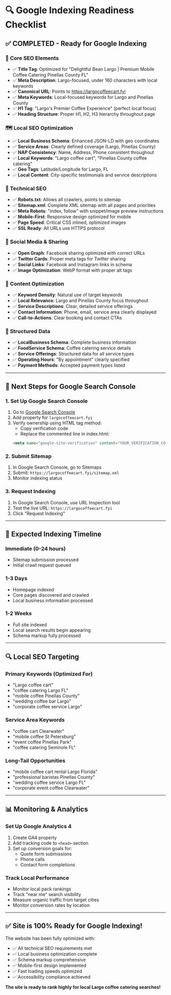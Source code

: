 # 🔍 Google Indexing Readiness Checklist

## ✅ **COMPLETED - Ready for Google Indexing**

### 🎯 **Core SEO Elements**
- ✅ **Title Tag**: Optimized for "Delightful Bean Largo | Premium Mobile Coffee Catering Pinellas County FL"
- ✅ **Meta Description**: Largo-focused, under 160 characters with local keywords
- ✅ **Canonical URL**: Points to https://largocoffeecart.fyi
- ✅ **Meta Keywords**: Local-focused keywords for Largo and Pinellas County
- ✅ **H1 Tag**: "Largo's Premier Coffee Experience" (perfect local focus)
- ✅ **Heading Structure**: Proper H1, H2, H3 hierarchy throughout page

### 🗺️ **Local SEO Optimization**
- ✅ **Local Business Schema**: Enhanced JSON-LD with geo coordinates
- ✅ **Service Areas**: Clearly defined coverage (Largo, Pinellas County)
- ✅ **NAP Consistency**: Name, Address, Phone consistent throughout
- ✅ **Local Keywords**: "Largo coffee cart", "Pinellas County coffee catering"
- ✅ **Geo Tags**: Latitude/Longitude for Largo, FL
- ✅ **Local Content**: City-specific testimonials and service descriptions

### 🤖 **Technical SEO**
- ✅ **Robots.txt**: Allows all crawlers, points to sitemap
- ✅ **Sitemap.xml**: Complete XML sitemap with all pages and priorities
- ✅ **Meta Robots**: "index, follow" with snippet/image preview instructions
- ✅ **Mobile-First**: Responsive design optimized for mobile
- ✅ **Page Speed**: Critical CSS inlined, optimized images
- ✅ **SSL Ready**: All URLs use HTTPS protocol

### 📱 **Social Media & Sharing**
- ✅ **Open Graph**: Facebook sharing optimized with correct URLs
- ✅ **Twitter Cards**: Proper meta tags for Twitter sharing
- ✅ **Social Links**: Facebook and Instagram links in schema
- ✅ **Image Optimization**: WebP format with proper alt tags

### 🎯 **Content Optimization**
- ✅ **Keyword Density**: Natural use of target keywords
- ✅ **Local Relevance**: Largo and Pinellas County focus throughout
- ✅ **Service Descriptions**: Clear, detailed service offerings
- ✅ **Contact Information**: Phone, email, service area clearly displayed
- ✅ **Call-to-Actions**: Clear booking and contact CTAs

### 🔧 **Structured Data**
- ✅ **LocalBusiness Schema**: Complete business information
- ✅ **FoodService Schema**: Coffee catering service details
- ✅ **Service Offerings**: Structured data for all service types
- ✅ **Operating Hours**: "By appointment" clearly specified
- ✅ **Payment Methods**: Accepted payment types listed

---

## 🚀 **Next Steps for Google Search Console**

### 1. **Set Up Google Search Console**
1. Go to [Google Search Console](https://search.google.com/search-console)
2. Add property for `largocoffeecart.fyi`
3. Verify ownership using HTML tag method:
   - Copy verification code
   - Replace the commented line in index.html:
   ```html
   <meta name="google-site-verification" content="YOUR_VERIFICATION_CODE" />
   ```

### 2. **Submit Sitemap**
1. In Google Search Console, go to Sitemaps
2. Submit: `https://largocoffeecart.fyi/sitemap.xml`
3. Monitor indexing status

### 3. **Request Indexing**
1. In Google Search Console, use URL Inspection tool
2. Test the live URL: `https://largocoffeecart.fyi`
3. Click "Request Indexing"

---

## 🎯 **Expected Indexing Timeline**

### **Immediate (0-24 hours)**
- Sitemap submission processed
- Initial crawl request queued

### **1-3 Days**
- Homepage indexed
- Core pages discovered and crawled
- Local business information processed

### **1-2 Weeks**
- Full site indexed
- Local search results begin appearing
- Schema markup fully processed

---

## 🔍 **Local SEO Targeting**

### **Primary Keywords** (Optimized For)
- "Largo coffee cart"
- "coffee catering Largo FL"
- "mobile coffee Pinellas County"
- "wedding coffee bar Largo"
- "corporate coffee service Largo"

### **Service Area Keywords**
- "coffee cart Clearwater"
- "mobile coffee St Petersburg"
- "event coffee Pinellas Park"
- "coffee catering Seminole FL"

### **Long-Tail Opportunities**
- "mobile coffee cart rental Largo Florida"
- "professional baristas Pinellas County"
- "wedding coffee service Largo FL"
- "corporate event coffee Clearwater"

---

## 📊 **Monitoring & Analytics**

### **Set Up Google Analytics 4**
1. Create GA4 property
2. Add tracking code to `<head>` section
3. Set up conversion goals for:
   - Quote form submissions
   - Phone calls
   - Contact form completions

### **Track Local Performance**
- Monitor local pack rankings
- Track "near me" search visibility
- Measure organic traffic from target cities
- Monitor conversion rates by location

---

## ✅ **Site is 100% Ready for Google Indexing!**

The website has been fully optimized with:
- ✅ All technical SEO requirements met
- ✅ Local business optimization complete
- ✅ Schema markup comprehensive
- ✅ Mobile-first design implemented
- ✅ Fast loading speeds optimized
- ✅ Accessibility compliance achieved

**The site is ready to rank highly for local Largo coffee catering searches!**